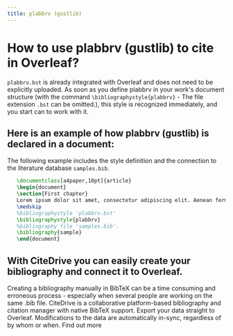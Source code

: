 ```yaml
---
title: plabbrv (gustlib)
---
```


# How to use plabbrv (gustlib) to cite in Overleaf? 
`plabbrv.bst` is already integrated with Overleaf and does not need to be explicitly uploaded. As soon as you define plabbrv in your work's document structure (with the command `\bibliographystyle{plabbrv}` - The file extension `.bst` can be omitted.), this style is recognized immediately, and you start can to work with it.

## Here is an example of how plabbrv (gustlib) is declared in a document:
The following example includes the style definition and the connection to the literature database `samples.bib`.
```tex
   \documentclass[a4paper,10pt]{article}
   \begin{document}
   \section{First chapter}
   Lorem ipsum dolor sit amet, consectetur adipiscing elit. Aenean fermentum justo massa, ut maximus mauris sodales et. Aenean vel elit a erat rhoncus pharetra.
   \medskip
   %bibliographystyle 'plabbrv.bst'
   \bibliographystyle{plabbrv}
   %bibliography file 'samples.bib'.
   \bibliography{sample}
   \end{document}
```

## With CiteDrive you can easily create your bibliography and connect it to Overleaf. 
Creating a bibliography manually in BibTeX can be a time consuming and erroneous process - especially when several people are working on the same .bib file. CiteDrive is a collaborative platform-based bibliography and citation manager with native BibTeX support. Export your data straight to Overleaf. Modifications to the data are automatically in-sync, regardless of by whom or when. Find out more